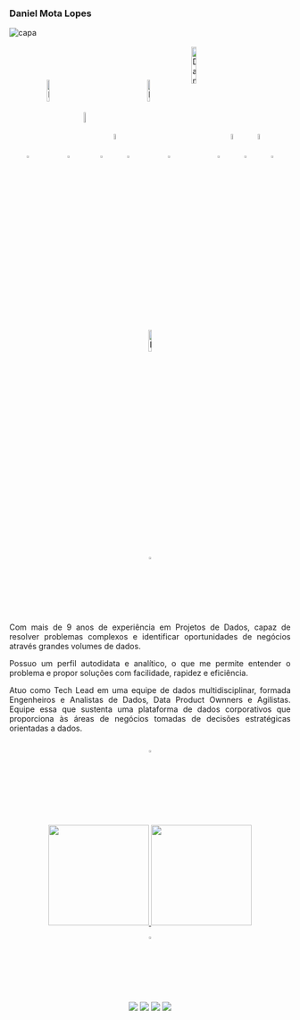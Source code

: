 ### Daniel Mota Lopes

<!--========================================================================================================================================================================-->
<!--CAPA/BACKGROUND-->
<img src="https://lh3.googleusercontent.com/pw/ABLVV86LhRtesSB4N3IwpNuHXCUk6UmVueCwMFwBWj6HW7MzqP2GydeS-wJdiwO_iPyIiYoqWJWACVKA7xD6wwXK21cXprBndCLQD7XcHT66pCw-c21cKG-ZlR7YCYkXax97HkwLN5thHjYOj-l4MOw2cvVDpQ=w2133-h541-s-no-gm?authuser=0" title="capa" alt="capa" />

<!--========================================================================================================================================================================-->
<!--STACK ICONS-->
<div style="display: inline_block; text-align: center;" align = "center"; margin: 100px;>
<br>
 <!--Blank Image-->
  <img align="center" alt="Danny-Blank" height="3%" width="3%" src="https://upload.wikimedia.org/wikipedia/commons/5/59/Empty.png"> 
  <img align="center" alt="Danny-Azure" height="10%" width="10%" src="https://upload.wikimedia.org/wikipedia/commons/thumb/a/a8/Microsoft_Azure_Logo.svg/2560px-Microsoft_Azure_Logo.svg.png">

  <!--Blank Image-->
  <img align="center" alt="Danny-Blank" height="3%" width="3%" src="https://upload.wikimedia.org/wikipedia/commons/5/59/Empty.png">
  <img align="center" alt="Danny-AWS" height="7%" width="7%" src="https://upload.wikimedia.org/wikipedia/commons/thumb/9/93/Amazon_Web_Services_Logo.svg/640px-Amazon_Web_Services_Logo.svg.png">

  <!--Blank Image-->
  <img align="center" alt="Danny-Blank" height="3%" width="3%" src="https://upload.wikimedia.org/wikipedia/commons/5/59/Empty.png">
  <img align="center" alt="Danny-GCP" height="5%" width="5%" src="https://static-00.iconduck.com/assets.00/google-cloud-icon-2048x1646-7admxejz.png">

  <!--Blank Image-->
  <img align="center" alt="Danny-Blank" height="3%" width="3%" src="https://upload.wikimedia.org/wikipedia/commons/5/59/Empty.png">
  <img align="center" alt="Danny-Tableau" height="10%" width="10%" src="https://miro.medium.com/v2/resize:fit:638/1*laCIIm8DvCnO-UI-IevfHg.png">

  <!--Blank Image-->
  <img align="center" alt="Danny-Blank" height="3%" width="3%" src="https://upload.wikimedia.org/wikipedia/commons/5/59/Empty.png">
  <img align="center" alt="Danny-pbi" height="13%" width="13%" src="https://lh3.googleusercontent.com/pw/ABLVV85wLh0gkp78knEH2mIA0pmNgup99mb6wiRTe0rsUM_3Ntp4Xj1X3FE-FMPVryCP7d3Sk1WCdXkOaaycN10bWhzCo4qdzeQRbt-jzu5VSGDywCCpfx4yV_hBKBPnPdDbVqVp02QcEWWR7ULZFjySamSW8A=w2049-h535-s-no-gm?authuser=0">

  <!--Blank Image-->
  <img align="center" alt="Danny-Blank" height="3%" width="3%" src="https://upload.wikimedia.org/wikipedia/commons/5/59/Empty.png">
  <img align="center" alt="Danny-SQL" height= "5%" width="5%" src="https://static-00.iconduck.com/assets.00/sql-database-sql-azure-icon-1955x2048-4pmty46t.png">
  
  <!--Blank Image-->
  <img align="center" alt="Danny-Blank" height="3%" width="3%" src="https://upload.wikimedia.org/wikipedia/commons/5/59/Empty.png">
  <img align="center" alt="Danny-Python" height= "5%" width="5%" src="https://cdn.freebiesupply.com/logos/large/2x/python-5-logo-png-transparent.png">

  <!--Blank Image-->
  <img align="center" alt="Danny-Blank" height="3%" width="3%" src="https://upload.wikimedia.org/wikipedia/commons/5/59/Empty.png">
  <img align="center" alt="Danny-Spark" height="10%" width="10%" src="https://lh3.googleusercontent.com/pw/ABLVV86D5TLiefxNiUEfjGeX0fnMKqqT-iJWiFYB1wpEm5CMztglZtCP4Sn7e_9VnyJ2Phoglahig4W97tBPDjTlmz5yH_QgplJJ3dptjHXOR1Q7eyVXCKasdnlJKMzRrAhR5xmvCm_OPNF7A4Uy6j7Tv2he3g=w845-h439-s-no-gm?authuser=0">
</div>

<!--Blank Image-->
<div style="display: inline_block; text-align: center;" align = "center"; margin: 100px;> <br>
  <img align="center" alt="Danny-Blank" height="3%" width="3%" src="https://upload.wikimedia.org/wikipedia/commons/5/59/Empty.png"> </div>
  
<!--========================================================================================================================================================================-->
<!--TEXT--> 
</div>
<div align="justify">
Com mais de 9 anos de experiência em Projetos de Dados, capaz de resolver problemas complexos e identificar oportunidades de negócios através grandes volumes de dados.



Possuo um perfil autodidata e analítico, o que me permite entender o problema e propor soluções com facilidade, rapidez e eficiência.

Atuo como Tech Lead em uma equipe de dados multidisciplinar, formada Engenheiros e Analistas de  Dados, Data Product Ownners e Agilistas. Equipe essa que sustenta uma plataforma de dados corporativos que proporciona às áreas de negócios tomadas de decisões estratégicas orientadas a dados.
<!--Blank Image-->
<div style="display: inline_block; text-align: center;" align = "center"; margin: 100px;> <br>
  <img align="center" alt="Danny-Blank" height="3%" width="3%" src="https://upload.wikimedia.org/wikipedia/commons/5/59/Empty.png"> </div>
 
<!--========================================================================================================================================================================-->
<!--GITHUB STATS-->
</div style="display: inline_block; text-align: center;" align = "center"; margin: 100px;>
<br>
<div align="center">
  <a href="https://github.com/Dannylopes">

   <img height="180em" src="https://github-readme-stats.vercel.app/api?username=Dannylopes&show_icons=true&theme=gruvbox&include_all_commits=true&count_private=true"/>
  
   <img height="180em" src="https://github-readme-stats.vercel.app/api/top-langs/?username=Dannylopes&layout=compact&langs_count=7&theme=gruvbox"/>
</div>

<!--Blank Image-->
<div style="display: inline_block; text-align: center;" align = "center"; margin: 100px;> <br>
  <img align="center" alt="Danny-Blank" height="3%" width="3%" src="https://upload.wikimedia.org/wikipedia/commons/5/59/Empty.png"> </div>
  
<!--========================================================================================================================================================================-->
<!--SOCIAL MEDIA/EMAIL-->
<div>
<div align = "center">
  <a href="https://www.youtube.com/@danielmotalopes" target="_blank"><img src="https://img.shields.io/badge/YouTube-FF0000?style=for-the-badge&logo=youtube&logoColor=white" target="_blank"></a>
  <a href="https://www.linkedin.com/in/daniel-mota-lopes/" target="_blank"><img src="https://img.shields.io/badge/-LinkedIn-%230077B5?style=for-the-badge&logo=linkedin&logoColor=white" target="_blank"></a>
  <a href = "mailto:danielmotalopes83@gmail.com"><img src="https://img.shields.io/badge/-Gmail-%23333?style=for-the-badge&logo=gmail&logoColor=white" target="_blank"></a>
  <a href="https://instagram.com/daniel.mota.lopes" target="_blank"><img src="https://img.shields.io/badge/-Instagram-%23E4405F?style=for-the-badge&logo=instagram&logoColor=white" target="_blank"></a>
</div>









